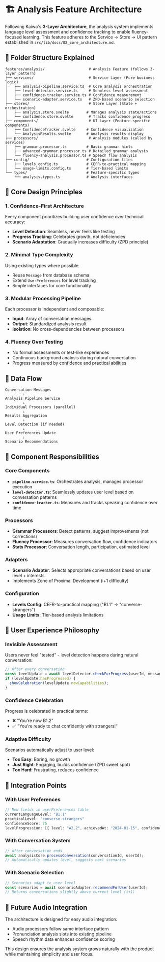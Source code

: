 # 🏗️ Analysis Feature Architecture

Following Kaiwa's **3-Layer Architecture**, the analysis system implements language level assessment and confidence tracking to enable fluency-focused learning. This feature adheres to the Service → Store → UI pattern established in `src/lib/docs/02_core_architecture.md`.

## 📁 Folder Structure Explained

```
features/analysis/                    # Analysis Feature (follows 3-layer pattern)
├── services/                         # Service Layer (Pure business logic)
│   ├── analysis-pipeline.service.ts  # Core analysis orchestration
│   ├── level-detector.service.ts     # Seamless level assessment
│   ├── confidence-tracker.service.ts # Confidence measurement
│   └── scenario-adapter.service.ts   # ZPD-based scenario selection
├── stores/                           # Store Layer (State + orchestration)
│   ├── analysis.store.svelte        # Manages analysis state/actions
│   └── confidence.store.svelte       # Tracks confidence progress
├── components/                       # UI Layer (Feature-specific components)
│   ├── ConfidenceTracker.svelte     # Confidence visualization
│   └── AnalysisResults.svelte       # Analysis results display
├── processors/                       # Analysis modules (called by services)
│   ├── grammar.processor.ts         # Basic grammar hints
│   ├── advanced-grammar.processor.ts # Detailed grammar analysis
│   └── fluency-analysis.processor.ts # Speech flow analysis
├── config/                          # Configuration files
│   ├── levels.config.ts             # CEFR-to-practical mapping
│   └── usage-limits.config.ts       # Tier-based limits
└── types/                           # Feature-specific types
    └── analysis.types.ts            # Analysis interfaces
```

## 🎯 Core Design Principles

### 1. **Confidence-First Architecture**
Every component prioritizes building user confidence over technical accuracy:
- **Level Detection**: Seamless, never feels like testing
- **Progress Tracking**: Celebrates growth, not deficiencies
- **Scenario Adaptation**: Gradually increases difficulty (ZPD principle)

### 2. **Minimal Type Complexity**
Using existing types where possible:
- Reuse `Message` from database schema
- Extend `UserPreferences` for level tracking
- Simple interfaces for core functionality

### 3. **Modular Processing Pipeline**
Each processor is independent and composable:
- **Input**: Array of conversation messages
- **Output**: Standardized analysis result
- **Isolation**: No cross-dependencies between processors

### 4. **Fluency Over Testing**
- No formal assessments or test-like experiences
- Continuous background analysis during natural conversation
- Progress measured by confidence and practical abilities

## 🔄 Data Flow

```
Conversation Messages
        ↓
Analysis Pipeline Service
        ↓
Individual Processors (parallel)
        ↓
Results Aggregation
        ↓
Level Detection (if needed)
        ↓
User Preferences Update
        ↓
Scenario Recommendations
```

## 🧩 Component Responsibilities

### **Core Components**
- **`pipeline.service.ts`**: Orchestrates analysis, manages processor execution
- **`level-detector.ts`**: Seamlessly updates user level based on conversation patterns
- **`confidence-tracker.ts`**: Measures and tracks speaking confidence over time

### **Processors**
- **Grammar Processors**: Detect patterns, suggest improvements (not corrections)
- **Fluency Processor**: Measures conversation flow, confidence indicators
- **Stats Processor**: Conversation length, participation, estimated level

### **Adapters**
- **Scenario Adapter**: Selects appropriate conversations based on user level + interests
- Implements Zone of Proximal Development (i+1 difficulty)

### **Configuration**
- **Levels Config**: CEFR-to-practical mapping ("B1.1" → "converse-strangers")
- **Usage Limits**: Tier-based analysis limitations

## 🎨 User Experience Philosophy

### **Invisible Assessment**
Users never feel "tested" - level detection happens during natural conversation:
```typescript
// After every conversation
const levelUpdate = await levelDetector.checkForProgress(userId, messages);
if (levelUpdate.hasProgressed) {
  showCelebration(levelUpdate.newCapabilities);
}
```

### **Confidence Celebration**
Progress is celebrated in practical terms:
- ❌ "You're now B1.2"
- ✅ "You're ready to chat confidently with strangers!"

### **Adaptive Difficulty**
Scenarios automatically adjust to user level:
- **Too Easy**: Boring, no growth
- **Just Right**: Engaging, builds confidence (ZPD sweet spot)
- **Too Hard**: Frustrating, reduces confidence

## 🔧 Integration Points

### **With User Preferences**
```typescript
// New fields in userPreferences table
currentLanguageLevel: "B1.1"
practicalLevel: "converse-strangers"
confidenceScore: 75
levelProgression: [{ level: "A2.2", achievedAt: "2024-01-15", confidence: 60 }]
```

### **With Conversation System**
```typescript
// After conversation ends
await analysisCore.processConversation(conversationId, userId);
// Automatically updates level, suggests next scenarios
```

### **With Scenario Selection**
```typescript
// Scenarios adapt to user level
const scenarios = await scenarioAdapter.recommendForUser(userId);
// Returns conversations slightly above current level (i+1)
```

## 🚀 Future Audio Integration

The architecture is designed for easy audio integration:
- Audio processors follow same interface pattern
- Pronunciation analysis slots into existing pipeline
- Speech rhythm data enhances confidence scoring

This design ensures the analysis system grows naturally with the product while maintaining simplicity and user focus.